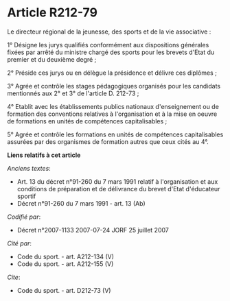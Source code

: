 # Article R212-79

Le directeur régional de la jeunesse, des sports et de la vie associative : 

1° Désigne les jurys qualifiés conformément aux dispositions générales fixées par arrêté du ministre chargé des sports pour
les brevets d'Etat du premier et du deuxième degré ; 

2° Préside ces jurys ou en délègue la présidence et délivre ces diplômes ; 

3° Agrée et contrôle les stages pédagogiques organisés pour les candidats mentionnés aux 2° et 3° de l'article D. 212-73 ; 

4° Etablit avec les établissements publics nationaux d'enseignement ou de formation des conventions relatives à
l'organisation et à la mise en oeuvre de formations en unités de compétences capitalisables ; 

5° Agrée et contrôle les formations en unités de compétences capitalisables assurées par des organismes de formation autres
que ceux cités au 4°.

**Liens relatifs à cet article**

_Anciens textes_:

  - Art. 13 du décret n°91-260 du 7 mars 1991 relatif à l'organisation et aux conditions de préparation et de délivrance du brevet d'Etat d'éducateur sportif
  - Décret n°91-260 du 7 mars 1991 - art. 13 (Ab)

_Codifié par_:

  - Décret n°2007-1133 2007-07-24 JORF 25 juillet 2007

_Cité par_:

  - Code du sport. - art. A212-134 (V)
  - Code du sport. - art. A212-155 (V)

_Cite_:

  - Code du sport. - art. D212-73 (V)
